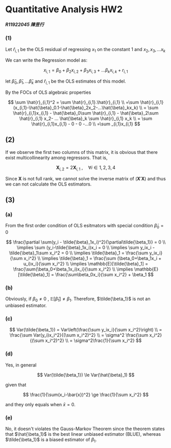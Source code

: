 # Quantitative Analysis HW2

##### R11922045 陳昱行

### (1)

Let $\hat{r}_{i,1}$ be the OLS residual of regressing $x_1$ on the constant $1$ and $x_2, x_3, ... x_k$

We can write the Regression model as:

$$
x_{i,1} = \beta_0 + \beta_2x_{i,2} + \beta_3x_{i,3} + ... \beta_kx_{i,k} + r_{i,1}
$$

let $\hat{\beta}_0,\hat{\beta}_1,...\hat{\beta}_k$ and $\hat{r}_{i,1}$ be the OLS estimates of this model.

By the FOCs of OLS algebraic properties

$$
\sum \hat{r}_{i,1}^2 = \sum \hat{r}_{i,1}.\hat{r}_{i,1} \\
=\sum \hat{r}_{i,1}(x_{i,1}-\hat{\beta}_0.1-\hat{\beta}_2x_2-...\hat{\beta}_kx_k) \\
= \sum \hat{r}_{i,1}x_{i,1} - \hat{\beta}_0\sum \hat{r}_{i,1} - \hat{\beta}_2\sum 
\hat{r}_{i,1} x_2- ... \hat{\beta}_k \sum \hat{r}_{i,1} x_k \\
= \sum \hat{r}_{i,1}x_{i,1} - 0 - 0 -...0 \\
=\sum _{i,1}x_{i,1}
$$

## (2)

If we observe the first two columns of this matrix, it is obvious that there exist multicollinearity among regressors. That is,

$$
\textbf{X}_{i,2} = 2\textbf{X}_{i,1}\ , \quad \forall i \in 1,2,3,4
$$

Since $\textbf{X}$ is not full rank, we cannot solve the inverse matrix of $(\textbf{X}'\textbf{X})$ and thus we can not calculate the OLS estimators.

## (3)

### (a)

From the first order condition of OLS esitmators with special condition $\tilde{\beta}_0 = 0$

$$
\frac{\partial \sum(y_i - \tilde{\beta}_1x_i)^2}{\partial\tilde{\beta_1}} = 0 \\
\implies \sum (y_i-\tilde{\beta}_1x_i)x_i = 0 \\
\implies \sum y_ix_i - \tilde{\beta}_1\sum x_i^2 = 0 \\
\implies \tilde{\beta}_1 = \frac{\sum y_ix_i}{\sum x_i^2} \\
\implies \tilde{\beta}_1 = \frac{\sum (\beta_0+\beta_1x_i + u_i)x_i}{\sum x_i^2} \\
\implies \mathbb{E}[\tilde{\beta}_1] = \frac{\sum(\beta_0+\beta_1x_i)x_i}{\sum x_i^2} \\
\implies \mathbb{E}[\tilde{\beta}_1] = \frac{\sum\beta_0x_i}{\sum x_i^2} + \beta_1
$$

### (b)

Obviously, if $\beta_0 \neq 0$ , $\mathbb{E}[\tilde{\beta}_1] \neq \beta_1$. Therefore, $\tilde{\beta_1}$ is not an unbiased estimator.

### (c)

$$
Var(\tilde{\beta_1}) =  Var\left(\frac{\sum y_ix_i}{\sum x_i^2}\right) \\
= \frac{\sum Var(y_i)x_i^2}{(\sum x_i^2)^2} \\
= \sigma^2 \frac{\sum x_i^2}{(\sum x_i^2)^2} \\
= \sigma^2\frac{1}{\sum x_i^2}
$$

### (d)

Yes, in general

$$
Var(\tilde{\beta_1}) \le Var(\hat{\beta}_1)
$$

given that

$$
\frac{1}{\sum(x_i-\bar{x})^2} \ge \frac{1}{\sum x_i^2}
$$

and they only equals when $\bar{x} = 0$.

### (e)

No, it doesn't violates the Gauss-Markov Theorem since the theorem states that $\hat{\beta_1}$ is the best linear unbiased estimator (BLUE), whereas $\tilde{\beta_1}$ is a biased estimator of $\beta_1$.
